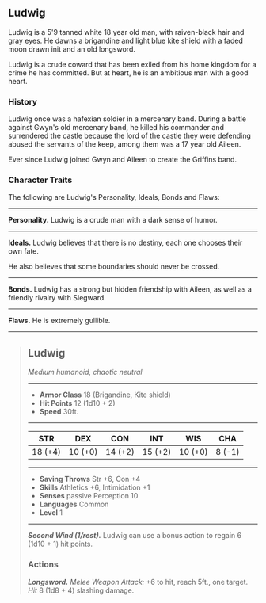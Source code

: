 ## Ludwig
Ludwig is a 5'9 tanned white 18 year old man, with raiven-black hair and gray eyes. He dawns a brigandine and light blue kite shield with a faded moon drawn init and an old longsword.

Ludwig is a crude coward that has been exiled from his home kingdom for a crime he has committed. But at heart, he is an ambitious man with a good heart.


### History
Ludwig once was a hafexian soldier in a mercenary band. During a battle against Gwyn's old mercenary band, he killed his commander and surrendered the castle because the lord of the castle they were defending abused the servants of the keep, among them was a 17 year old Aileen. 

Ever since Ludwig joined Gwyn and Aileen to create the Griffins band.


### Character Traits
The following are Ludwig's Personality, Ideals, Bonds and Flaws:
___
**Personality.**
Ludwig is a crude man with a dark sense of humor.
___
**Ideals.**
Ludwig believes that there is no destiny, each one chooses their own fate.

He also believes that some boundaries should never be crossed. 
___
**Bonds.**
Ludwig has a strong but hidden friendship with Aileen, as well as a friendly rivalry with Siegward.
___
**Flaws.**
He is extremely gullible.


___
> ## Ludwig
>*Medium humanoid, chaotic neutral*
> ___
> - **Armor Class** 18 (Brigandine, Kite shield)
> - **Hit Points** 12 (1d10 + 2)
> - **Speed** 30ft.
>___
>|   STR   |   DEX   |   CON   |   INT   |   WIS   |   CHA   |
>|:-------:|:-------:|:-------:|:-------:|:-------:|:-------:|
>| 18 (+4) | 10 (+0) | 14 (+2) | 15 (+2) | 10 (+0) |  8 (-1) |
>___
> - **Saving Throws** Str +6, Con +4
> - **Skills** Athletics +6, Intimidation +1
> - **Senses** passive Perception 10
> - **Languages** Common
> - **Level** 1
> ___
> ***Second Wind (1/rest).*** Ludwig can use a bonus action to regain 6 (1d10 + 1) hit points.
>
> ### Actions
> ***Longsword.*** *Melee Weapon Attack:* +6 to hit, reach 5ft., one target. *Hit* 8 (1d8 + 4) slashing damage. 
>